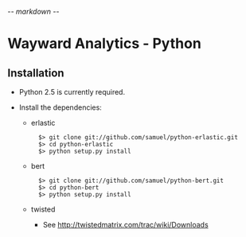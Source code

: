 -*- markdown -*-

Wayward Analytics - Python
==========================

Installation
------------

* Python 2.5 is currently required.

* Install the dependencies:

    * erlastic

            $> git clone git://github.com/samuel/python-erlastic.git
            $> cd python-erlastic
            $> python setup.py install

    * bert

            $> git clone git://github.com/samuel/python-bert.git
            $> cd python-bert
            $> python setup.py install

    * twisted

        * See http://twistedmatrix.com/trac/wiki/Downloads

